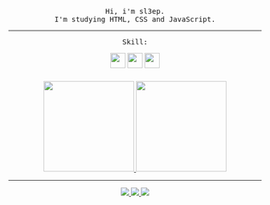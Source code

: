 <p align="center">
  <samp align="center">
    Hi, i'm sl3ep. <br>
I'm studying HTML, CSS and JavaScript.
    
----
    
  </samp>
</p>
  


<samp>
  <p align="center"> Skill: </p>
</samp>

<div align="center" display="inline-block">

<div style="display: inline_block">
<img width="30" src="https://cdn.jsdelivr.net/gh/devicons/devicon/icons/html5/html5-original.svg" />
<img width="30" src="https://cdn.jsdelivr.net/gh/devicons/devicon/icons/css3/css3-original.svg" />
<img width="30" src="https://cdn.jsdelivr.net/gh/devicons/devicon/icons/javascript/javascript-original.svg" />
          
</div>

###


<div align="center" display="inline-block">
<a href="https://github.com/sl3ep">
  <img height="180em" src="https://github-readme-stats.vercel.app/api?username=sl3ep&show_icons=true&theme=dark&include_all_commits=true&count_private=true&custom_title=GitHub Status"/>
 <img height="180em" src="https://github-readme-stats.vercel.app/api/top-langs/?username=sl3ep&layout=default&langs_count=7&theme=dark&custom_title=Languages&exclude_repo=dwm"/> 

  


</a>
</div>

    
----
    

<div display="inline-block">

<div style="display: inline_block">
<a href="https://www.instagram.com/sl3eep_/" > <img src="https://img.shields.io/badge/Instagram-1E1E2E?style=for-the-badge&logo=instagram&logoColor=white"> </a>
<a href="https://github.com/sl3ep" > <img src="https://img.shields.io/badge/GitHub-1E1E2E?style=for-the-badge&logo=github&logoColor=white"> </a>
<a href="https://twitter.com/sl3ep__" > <img src="https://img.shields.io/badge/LinkedIn-1E1E2E?style=for-the-badge&logo=linkedin&logoColor=white"> </a>
<!-- <a href="" > <img src="https://img.shields.io/badge/Spotify-1E1E2E?&style=for-the-badge&logo=spotify&logoColor=white"> </a> --!>
  </div>
</div>
  
